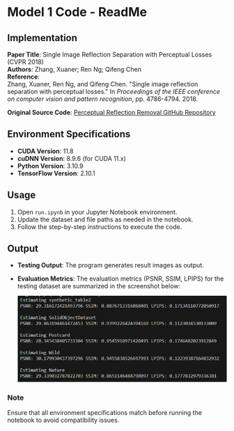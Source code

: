 # Model 1 Code - ReadMe

## Implementation
**Paper Title**: Single Image Reflection Separation with Perceptual Losses (CVPR 2018)  
**Authors**: Zhang, Xuaner; Ren Ng; Qifeng Chen  
**Reference**:  
Zhang, Xuaner, Ren Ng, and Qifeng Chen. "Single image reflection separation with perceptual losses." In *Proceedings of the IEEE conference on computer vision and pattern recognition*, pp. 4786-4794. 2018.  

**Original Source Code**: [Perceptual Reflection Removal GitHub Repository](https://github.com/ceciliavision/perceptual-reflection-removal)

## Environment Specifications
- **CUDA Version**: 11.8  
- **cuDNN Version**: 8.9.6 (for CUDA 11.x)  
- **Python Version**: 3.10.9  
- **TensorFlow Version**: 2.10.1  

## Usage
1. Open `run.ipynb` in your Jupyter Notebook environment.  
2. Update the dataset and file paths as needed in the notebook.  
3. Follow the step-by-step instructions to execute the code.  

## Output
- **Testing Output**: The program generates result images as output.  
- **Evaluation Metrics**: The evaluation metrics (PSNR, SSIM, LPIPS) for the testing dataset are summarized in the screenshot below:

    ![Result Metrics](result.png)

### Note
Ensure that all environment specifications match before running the notebook to avoid compatibility issues.
